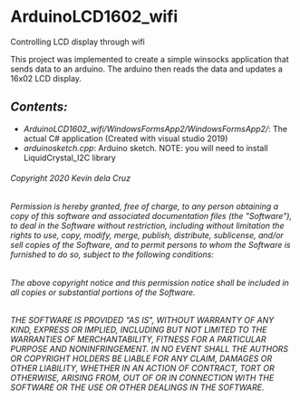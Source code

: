 # ArduinoLCD1602_wifi
Controlling LCD display through wifi

This project was implemented to create a simple winsocks application that sends data to an arduino.
The arduino then reads the data and updates a 16x02 LCD display.

## *Contents:*
- *ArduinoLCD1602_wifi/WindowsFormsApp2/WindowsFormsApp2/*: The actual C# application (Created with visual studio 2019)
- *arduinosketch.cpp*: Arduino sketch. NOTE: you will need to install LiquidCrystal_I2C library

###### Copyright 2020 Kevin dela Cruz

###### Permission is hereby granted, free of charge, to any person obtaining a copy of this software and associated documentation files (the "Software"), to deal in the Software without restriction, including without limitation the rights to use, copy, modify, merge, publish, distribute, sublicense, and/or sell copies of the Software, and to permit persons to whom the Software is furnished to do so, subject to the following conditions:
###### The above copyright notice and this permission notice shall be included in all copies or substantial portions of the Software.
###### THE SOFTWARE IS PROVIDED "AS IS", WITHOUT WARRANTY OF ANY KIND, EXPRESS OR IMPLIED, INCLUDING BUT NOT LIMITED TO THE WARRANTIES OF MERCHANTABILITY, FITNESS FOR A PARTICULAR PURPOSE AND NONINFRINGEMENT. IN NO EVENT SHALL THE AUTHORS OR COPYRIGHT HOLDERS BE LIABLE FOR ANY CLAIM, DAMAGES OR OTHER LIABILITY, WHETHER IN AN ACTION OF CONTRACT, TORT OR OTHERWISE, ARISING FROM, OUT OF OR IN CONNECTION WITH THE SOFTWARE OR THE USE OR OTHER DEALINGS IN THE SOFTWARE.
